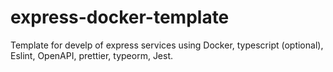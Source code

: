 # express-docker-template
Template for develp of express services using Docker, typescript (optional), Eslint, OpenAPI, prettier, typeorm, Jest.
